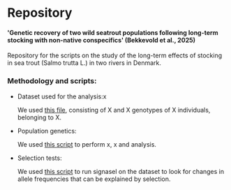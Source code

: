 # Repository
#### 'Genetic recovery of two wild seatrout populations following long-term stocking with non-native conspecifics' (Bekkevold et al., 2025)

Repository for the scripts on the study of the long-term effects of stocking in sea trout (Salmo trutta L.) in two rivers in Denmark.

### Methodology and scripts:
- Dataset used for the analysis:x

  We used [this file](), consisting of X and X genotypes of X individuals, belonging to X.

- Population genetics:

  We used [this script]() to perform x, x and analysis.

- Selection tests:

  We used [this script]() to run signasel on the dataset to look for changes in allele frequencies that can be explained by selection.

